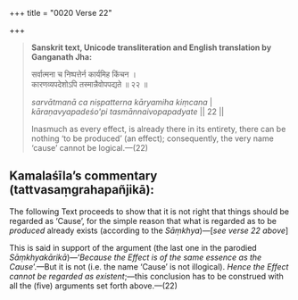 +++
title = "0020 Verse 22"

+++
> **Sanskrit text, Unicode transliteration and English translation by Ganganath Jha:** 
>
> सर्वात्मना च निष्पत्तेर्न कार्यमिह किंचन ।  
> कारणव्यपदेशोऽपि तस्मान्नैवोपपद्यते ॥ २२ ॥ 
>
> *sarvātmanā ca niṣpatterna kāryamiha kiṃcana* \|  
> *kāraṇavyapadeśo'pi tasmānnaivopapadyate* \|\| 22 \|\| 
>
> Inasmuch as every effect, is already there in its entirety, there can be nothing ‘to be produced’ (an effect); consequently, the very name ‘cause’ cannot be logical.—(22)



## Kamalaśīla’s commentary (tattvasaṃgrahapañjikā):

The following Text proceeds to show that it is not right that things should be regarded as ‘Cause’, for the simple reason that what is regarded as to be *produced* already exists (according to the *Sāṃkhya*)—[*see verse 22 above*]

This is said in support of the argument (the last one in the parodied *Sāṃkhyakārikā*)—‘*Because the Effect is of the same essence as the Cause*’.—But it is not (i.e. the name ‘Cause’ is not illogical). *Hence the Effect cannot be regarded as existent*;—this conclusion has to be construed with all the (five) arguments set forth above.—(22)


